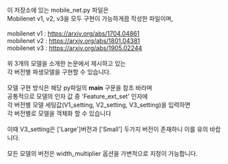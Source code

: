 이 저장소에 있는 mobile_net.py 파일은<br/>
Mobilenet v1, v2, v3을 모두 구현이 가능하게끔 작성한 파일이며,<br/>
<br/>
mobilenet v1 : https://arxiv.org/abs/1704.04861<br/>
mobilenet v2 : https://arxiv.org/abs/1801.04381<br/>
mobilenet v3 : https://arxiv.org/abs/1905.02244<br/>
<br/>
위 3개의 모델을 소개한 논문에서 제시하고 있는<br/>
각 버전별 파생모델을 구현할 수 있습니다.<br/>
<br/>
모델 구현 방식은 해당 py파일의 __main__ 구문을 참조 바라며<br/>
공통적으로 모델의 인자 값 중 'Feature_ext_set' 인자에<br/>
각 버전별 모델 세팅값(V1_setting, V2_setting, V3_setting)을 입력하면<br/>
각 버전별로 모델을 객체화 할 수 있습니다<br/>
<br/>
이때 V3_setting은 ['Large']버전과 ['Small'] 두가지 버전이 존재하니 이를 유의 바랍니다.<br/>
<br/>
모든 모델의 버전은 width_multiplier 옵션을 가변적으로 지정이 가능합니다.<br/>
